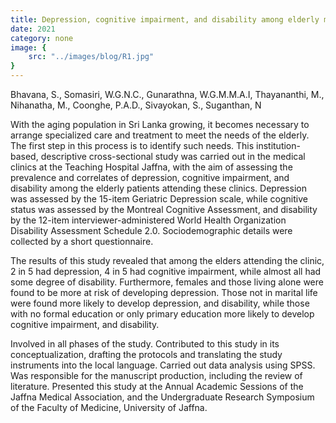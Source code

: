 ```yaml
---
title: Depression, cognitive impairment, and disability among elderly medical clinic attendees
date: 2021
category: none
image: {
	src: "../images/blog/R1.jpg"
}
---
```


Bhavana, S., Somasiri, W.G.N.C., Gunarathna, W.G.M.M.A.I, Thayananthi, M., Nihanatha, M., Coonghe, P.A.D., Sivayokan, S., Suganthan, N

With the aging population in Sri Lanka growing, it becomes necessary to arrange specialized care and treatment to meet the needs of the elderly. The first step in this process is to identify such needs. This institution-based, descriptive cross-sectional study was carried out in the medical clinics at the Teaching Hospital Jaffna, with the aim of assessing the prevalence and correlates of depression, cognitive impairment, and disability among the elderly patients attending these clinics. Depression was assessed by the 15-item Geriatric Depression scale, while cognitive status was assessed by the Montreal Cognitive Assessment, and disability by the 12-item interviewer-administered World Health Organization Disability Assessment Schedule 2.0. Sociodemographic details were collected by a short questionnaire.

The results of this study revealed that among the elders attending the clinic, 2 in 5 had depression, 4 in 5 had cognitive impairment, while almost all had some degree of disability. Furthermore, females and those living alone were found to be more at risk of developing depression. Those not in marital life were found more likely to develop depression, and disability, while those with no formal education or only primary education more likely to develop cognitive impairment, and disability.

Involved in all phases of the study. Contributed to this study in its conceptualization, drafting the protocols and translating the study instruments into the local language. Carried out data analysis using SPSS. Was responsible for the manuscript production, including the review of literature.
Presented this study at the Annual Academic Sessions of the Jaffna Medical Association, and the Undergraduate Research Symposium of the Faculty of Medicine, University of Jaffna.
